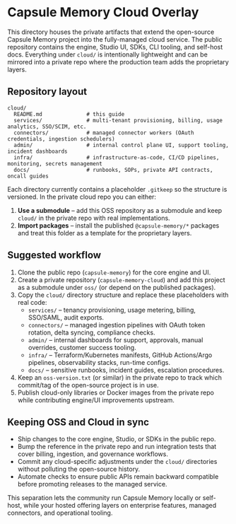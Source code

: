 # Capsule Memory Cloud Overlay

This directory houses the private artifacts that extend the open-source Capsule Memory project into the fully-managed cloud
service. The public repository contains the engine, Studio UI, SDKs, CLI tooling, and self-host docs. Everything under
`cloud/` is intentionally lightweight and can be mirrored into a private repo where the production team adds the proprietary
layers.

## Repository layout

```
cloud/
  README.md              # this guide
  services/              # multi-tenant provisioning, billing, usage analytics, SSO/SCIM, etc.
  connectors/            # managed connector workers (OAuth credentials, ingestion schedulers)
  admin/                 # internal control plane UI, support tooling, incident dashboards
  infra/                 # infrastructure-as-code, CI/CD pipelines, monitoring, secrets management
  docs/                  # runbooks, SOPs, private API contracts, oncall guides
```

Each directory currently contains a placeholder `.gitkeep` so the structure is versioned. In the private cloud repo you can
either:

1. **Use a submodule** – add this OSS repository as a submodule and keep `cloud/` in the private repo with real
   implementations.
2. **Import packages** – install the published `@capsule-memory/*` packages and treat this folder as a template for the
   proprietary layers.

## Suggested workflow

1. Clone the public repo (`capsule-memory`) for the core engine and UI.
2. Create a private repository (`capsule-memory-cloud`) and add this project as a submodule under `oss/` (or depend on the
   published packages).
3. Copy the `cloud/` directory structure and replace these placeholders with real code:
   - `services/` – tenancy provisioning, usage metering, billing, SSO/SAML, audit exports.
   - `connectors/` – managed ingestion pipelines with OAuth token rotation, delta syncing, compliance checks.
   - `admin/` – internal dashboards for support, approvals, manual overrides, customer success tooling.
   - `infra/` – Terraform/Kubernetes manifests, GitHub Actions/Argo pipelines, observability stacks, run-time configs.
   - `docs/` – sensitive runbooks, incident guides, escalation procedures.
4. Keep an `oss-version.txt` (or similar) in the private repo to track which commit/tag of the open-source project is in use.
5. Publish cloud-only libraries or Docker images from the private repo while contributing engine/UI improvements upstream.

## Keeping OSS and Cloud in sync

- Ship changes to the core engine, Studio, or SDKs in the public repo.
- Bump the reference in the private repo and run integration tests that cover billing, ingestion, and governance workflows.
- Commit any cloud-specific adjustments under the `cloud/` directories without polluting the open-source history.
- Automate checks to ensure public APIs remain backward compatible before promoting releases to the managed service.

This separation lets the community run Capsule Memory locally or self-host, while your hosted offering layers on enterprise
features, managed connectors, and operational tooling.
